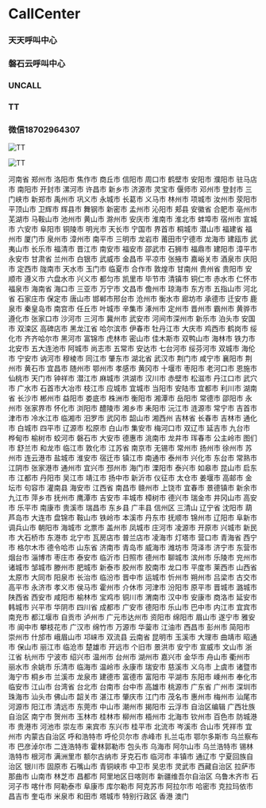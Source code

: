 # CallCenter

### 天天呼叫中心

### 磐石云呼叫中心

### UNCALL

### TT

### 微信18702964307

![TT](https://github.com/XinnanSui/CallCenter/blob/master/tt.png "天天呼叫中心")

![TT](https://github.com/XinnanSui/CallCenter/blob/master/tt1.png "天天呼叫中心")

河南省
郑州市 洛阳市 焦作市 商丘市 信阳市 周口市 鹤壁市 安阳市 濮阳市 驻马店市
南阳市 开封市 漯河市 许昌市 新乡市 济源市 灵宝市 偃师市 邓州市 登封市 三门峡市
新郑市 禹州市 巩义市 永城市 长葛市 义马市 林州市 项城市 汝州市 荥阳市
平顶山市 卫辉市 辉县市 舞钢市 新密市 孟州市 沁阳市 郏县
安徽省
合肥市 亳州市 芜湖市 马鞍山市 池州市 黄山市 滁州市 安庆市
淮南市 淮北市 蚌埠市 宿州市 宣城市 六安市 阜阳市
铜陵市 明光市 天长市 宁国市 界首市 桐城市 潜山市
福建省
福州市 厦门市 泉州市 漳州市 南平市 三明市 龙岩市 莆田市宁德市
龙海市 建瓯市 武夷山市 长乐市 福清市 晋江市 南安市 福安市 邵武市 石狮市 福鼎市 建阳市 漳平市 永安市
甘肃省
兰州市 白银市 武威市 金昌市 平凉市 张掖市 嘉峪关市 酒泉市
庆阳市 定西市 陇南市 天水市 玉门市 临夏市 合作市 敦煌市 甘南州
贵州省
贵阳市 安顺市 遵义市 六盘水市 兴义市 都匀市 凯里市 毕节市 清镇市
铜仁市 赤水市 仁怀市 福泉市
海南省
海口市 三亚市 万宁市 文昌市 儋州市 琼海市 东方市 五指山市
河北省
石家庄市 保定市 唐山市 邯郸市邢台市 沧州市 衡水市 廊坊市 承德市 迁安市
鹿泉市 秦皇岛市 南宫市 任丘市 叶城市 辛集市 涿州市 定州市 晋州市 霸州市
黄骅市 遵化市 张家口市 沙河市 三河市 冀州市 武安市 河间市深州市 新乐市
泊头市 安国市 双滦区 高碑店市
黑龙江省
哈尔滨市 伊春市 牡丹江市 大庆市 鸡西市 鹤岗市 绥化市 齐齐哈尔市
黑河市 富锦市 虎林市 密山市 佳木斯市 双鸭山市 海林市 铁力市 北安市
五大连池市 阿城市 尚志市 五常市 安达市 七台河市 绥芬河市 双城市
海伦市 宁安市 讷河市 穆棱市 同江市 肇东市
湖北省
武汉市 荆门市 咸宁市 襄阳市 荆州市 黄石市 宜昌市 随州市
鄂州市 孝感市 黄冈市 十堰市 枣阳市 老河口市 恩施市 仙桃市
天门市 钟祥市 潜江市 麻城市 洪湖市 汉川市 赤壁市 松滋市
丹江口市 武穴市 广水市 石首市大冶市 枝江市 应城市 宜城市
当阳市 安陆市 宜都市 利川市
湖南省
长沙市 郴州市 益阳市 娄底市 株洲市 衡阳市 湘潭市
岳阳市 常德市 邵阳市 永州市 张家界市 怀化市 浏阳市
醴陵市 湘乡市 耒阳市 沅江市 涟源市 常宁市 吉首市
津市市 冷水江市 临湘市 汨罗市 武冈市 韶山市 湘西州
吉林省
长春市 吉林市 通化市 白城市 四平市 辽源市 松原市 白山市
集安市 梅河口市 双辽市 延吉市 九台市 桦甸市 榆树市 蛟河市
磐石市 大安市 德惠市 洮南市 龙井市 珲春市 公主岭市 图们市
舒兰市 和龙市 临江市 敦化市
江苏省
南京市 无锡市 常州市 扬州市 徐州市 苏州市 连云港市 盐城市
淮安市 宿迁市 镇江市 南通市 泰州市 兴化市 东台市 常熟市
江阴市 张家港市 通州市 宜兴市 邳州市 海门市 溧阳市 泰兴市
如皋市 昆山市 启东市 江都市 丹阳市 吴江市 靖江市 扬中市
新沂市 仪征市 太仓市 姜堰市 高邮市 金坛市 句容市 灌南县 海安市
江西省
南昌市 赣州市 上饶市 宜春市 景德镇市 新余市 九江市 萍乡市
抚州市 鹰潭市 吉安市 丰城市 樟树市 德兴市 瑞金市 井冈山市
高安市 乐平市 南康市 贵溪市 瑞昌市 东乡县 广丰县 信州区 三清山
辽宁省
沈阳市 葫芦岛市 大连市 盘锦市 鞍山市 铁岭市 本溪市 丹东市
抚顺市 锦州市 辽阳市 阜新市 调兵山市 朝阳市 海城市 北票市
盖州市 凤城市 庄河市 凌源市 开原市 兴城市 新民市 大石桥市
东港市 北宁市 瓦房店市 普兰店市 凌海市 灯塔市 营口市
青海省
西宁市 格尔木市 德令哈市
山东省
济南市 青岛市 威海市 潍坊市 菏泽市 济宁市 东营市烟台市
淄博市 枣庄市 泰安市 临沂市 日照市 德州市 聊城市 滨州市
乐陵市 兖州市 诸城市 邹城市 滕州市 肥城市 新泰市 胶州市
胶南市 龙口市 平度市 莱西市
山西省
太原市 大同市 阳泉市 长治市 临汾市 晋中市 运城市 忻州市
朔州市 吕梁市 古交市 高平市 永济市 孝义市 侯马市 霍州市
介休市 河津市 汾阳市 原平市 晋城市 潞城市
陕西省
西安市 咸阳市 榆林市 宝鸡市 铜川市 渭南市 汉中市 安康市
商洛市 延安市 韩城市 兴平市 华阴市
四川省
成都市 广安市 德阳市 乐山市 巴中市 内江市 宜宾市 南充市
都江堰市 自贡市 泸州市 广元市达州市 资阳市 绵阳市 眉山市
遂宁市 雅安市 阆中市 攀枝花市 广汉市 绵竹市 万源市 华蓥市
江油市 西昌市 彭州市 简阳市 崇州市 什邡市 峨眉山市 邛崃市 双流县
云南省
昆明市 玉溪市 大理市 曲靖市 昭通市 保山市 丽江市 临沧市 楚雄市
开远市 个旧市 景洪市 安宁市 宣威市 文山市
浙江省
杭州市 宁波市 绍兴市 温州市 台州市 湖州市 嘉兴市 金华市 舟山市
衢州市 丽水市 余姚市 乐清市 临海市 温岭市 永康市 瑞安市 慈溪市
义乌市 上虞市 诸暨市 海宁市 桐乡市 兰溪市 龙泉市 建德市 富德市
富阳市 平湖市 东阳市 嵊州市 奉化市 临安市 江山市
台湾省
台北市 台南市 台中市 高雄市 桃源市
广东省
广州市 深圳市 珠海市 汕头市 佛山市 韶关市 湛江市 肇庆市 江门市 茂名市 惠州市 梅州市 汕尾市 河源市 阳江市 清远市 东莞市 中山市 潮州市 揭阳市 云浮市
自治区编辑
广西壮族自治区
南宁市 贺州市 玉林市 桂林市 柳州市 梧州市 北海市 钦州市 百色市
防城港市 贵港市 河池市 崇左市 来宾市 东兴市 桂平市 北流市
岑溪市 合山市 凭祥市 宜州市
内蒙古自治区
呼和浩特市 呼伦贝尔市 赤峰市 扎兰屯市 鄂尔多斯市 乌兰察布市
巴彦淖尔市 二连浩特市 霍林郭勒市 包头市 乌海市 阿尔山市
乌兰浩特市 锡林浩特市 根河市 满洲里市 额尔古纳市 牙克石市
临河市 丰镇市 通辽市
宁夏回族自治区
银川市 固原市 石嘴山市 青铜峡市 中卫市 吴忠市 灵武市
西藏自治区
拉萨市 那曲市 山南市 林芝市 昌都市 阿里地区日喀则市
新疆维吾尔自治区
乌鲁木齐市 石河子市 喀什市 阿勒泰市 阜康市 库尔勒市 阿克苏市
阿拉尔市 哈密市 克拉玛依市 昌吉市 奎屯市 米泉市 和田市 塔城市
特别行政区
香港 澳门
